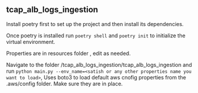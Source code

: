 ## tcap_alb_logs_ingestion

Install poetry first to set up the project and then install its dependencies.

Once poetry is installed run `poetry shell` and `poetry init` to initialize the virtual environment.

Properties are in resources folder , edit as needed.

Navigate to the folder /tcap_alb_logs_ingestion/tcap_alb_logs_ingestion and
run `python main.py --env_name=<satish or any other properties name you want to load>`, Uses boto3 to load default aws
cnofig properties from the .aws/config folder.
Make sure they are in place.




